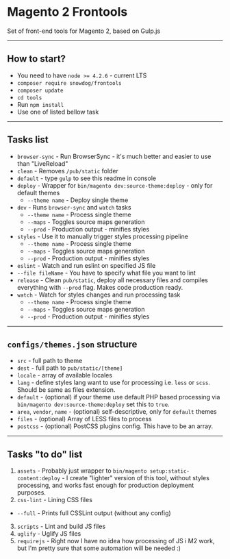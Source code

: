 # Magento 2 Frontools
Set of front-end tools for Magento 2, based on Gulp.js

---

## How to start?
* You need to have `node >= 4.2.6` - current LTS
* `composer require snowdog/frontools`
* `composer update`
* `cd tools`
* Run `npm install`
* Use one of listed bellow task

---

## Tasks list
* `browser-sync` - Run BrowserSync - it's much better and easier to use than "LiveReload"
* `clean` - Removes `/pub/static` folder
* `default` - type `gulp` to see this readme in console
* `deploy` - Wrapper for `bin/magento dev:source-theme:deploy` - only for default themes
  * `--theme name` - Deploy single theme
* `dev` - Runs `browser-sync` and `watch` tasks
  * `--theme name` - Process single theme
  * `--maps` - Toggles source maps generation
  * `--prod` - Production output - minifies styles
* `styles` - Use it to manually trigger styles processing pipeline
  * `--theme name` - Process single theme
  * `--maps` - Toggles source maps generation
  * `--prod` - Production output - minifies styles
* `eslint` - Watch and run eslint on specified JS file
 * `--file fileName` - You have to specify what file you want to lint
* `release` - Clean `pub/static`, deploy all necessary files and compiles everything with `--prod` flag. Makes code production ready.
* `watch` - Watch for styles changes and run processing task
  * `--theme name` - Process single theme
  * `--maps` - Toggles source maps generation
  * `--prod` - Production output - minifies styles

---

## `configs/themes.json` structure
- `src` - full path to theme
- `dest` - full path to `pub/static/[theme]`
- `locale` - array of available locales
- `lang` - define styles lang want to use for processing i.e. `less` or `scss`. Should be same as files extension.
- `default` - (optional) if your theme use default PHP based processing via `bin/magento dev:source-theme:deploy` set this to `true`.
- `area`, `vendor`, `name` - (optional) self-descriptive, only for `default` themes
- `files` - (optional) Array of LESS files to process
- `postcss` - (optional) PostCSS plugins config. This have to be an array.

---

## Tasks "to do" list
1. `assets` - Probably just wrapper to `bin/magento setup:static-content:deploy` - I create "lighter" version of this tool, without styles processing, and works fast enough for production deployment purposes.
2. `css-lint` - Lining CSS files
  * `--full` - Prints full CSSLint output (without any config)
3. `scripts` - Lint and build JS files
4. `uglify` - Uglify JS files
5. `requirejs` - Right now I have no idea how processing of JS i M2 work, but I'm pretty sure that some automation will be needed :)
